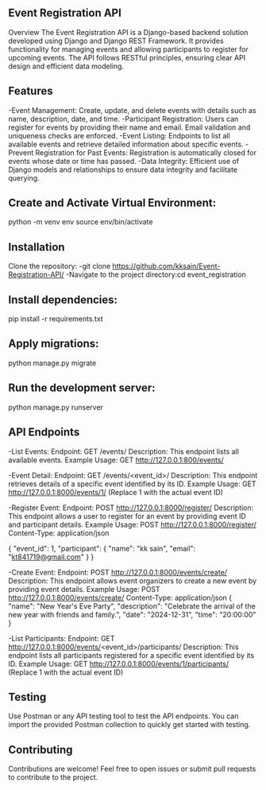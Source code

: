 ## Event Registration API
Overview
The Event Registration API is a Django-based backend solution developed using Django and Django REST Framework.
It provides functionality for managing events and allowing participants to register for upcoming events.
The API follows RESTful principles, ensuring clear API design and efficient data modeling.

## Features
-Event Management: Create, update, and delete events with details such as name, description, date, and time.
-Participant Registration: Users can register for events by providing their name and email. Email validation and uniqueness checks are enforced.
-Event Listing: Endpoints to list all available events and retrieve detailed information about specific events.
-Prevent Registration for Past Events: Registration is automatically closed for events whose date or time has passed.
-Data Integrity: Efficient use of Django models and relationships to ensure data integrity and facilitate querying.

## Create and Activate Virtual Environment:
python -m venv env
source env/bin/activate


## Installation
Clone the repository:
-git clone https://github.com/kksain/Event-Registration-API/
-Navigate to the project directory:cd event_registration

## Install dependencies:
pip install -r requirements.txt

## Apply migrations:
python manage.py migrate

## Run the development server:
python manage.py runserver


## API Endpoints
-List Events:
Endpoint: GET /events/
Description: This endpoint lists all available events.
Example Usage: GET http://127.0.0.1:800/events/

-Event Detail:
Endpoint: GET /events/<event_id>/
Description: This endpoint retrieves details of a specific event identified by its ID.
Example Usage: GET http://127.0.0.1:8000/events/1/ (Replace 1 with the actual event ID)

-Register Event:
Endpoint: POST http://127.0.0.1:8000/register/
Description: This endpoint allows a user to register for an event by providing event ID and participant details.
Example Usage:
POST http://127.0.0.1:8000/register/
Content-Type: application/json

{
    "event_id": 1,
    "participant": {
        "name": "kk sain",
        "email": "kt841719@gmail.com"
    }
}

-Create Event:
Endpoint: POST http://127.0.0.1:8000/events/create/
Description: This endpoint allows event organizers to create a new event by providing event details.
Example Usage:
POST http://127.0.0.1:8000/events/create/
Content-Type: application/json
{
    "name": "New Year's Eve Party",
    "description": "Celebrate the arrival of the new year with friends and family.",
    "date": "2024-12-31",
    "time": "20:00:00"
}

-List Participants:
Endpoint: GET http://127.0.0.1:8000/events/<event_id>/participants/
Description: This endpoint lists all participants registered for a specific event identified by its ID.
Example Usage: GET http://127.0.0.1:8000/events/1/participants/ (Replace 1 with the actual event ID)

## Testing
Use Postman or any API testing tool to test the API endpoints. You can import the provided Postman collection to quickly get started with testing.

## Contributing
Contributions are welcome! Feel free to open issues or submit pull requests to contribute to the project.
